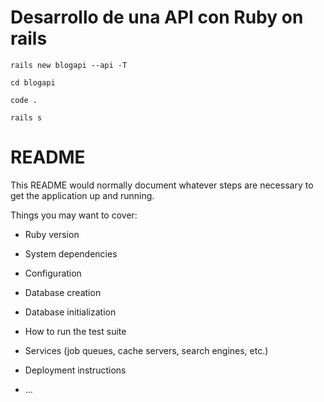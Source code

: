 
# Desarrollo de una API con Ruby on rails


```
rails new blogapi --api -T

cd blogapi

code .

rails s
```







# README

This README would normally document whatever steps are necessary to get the
application up and running.

Things you may want to cover:

* Ruby version

* System dependencies

* Configuration

* Database creation

* Database initialization

* How to run the test suite

* Services (job queues, cache servers, search engines, etc.)

* Deployment instructions

* ...
